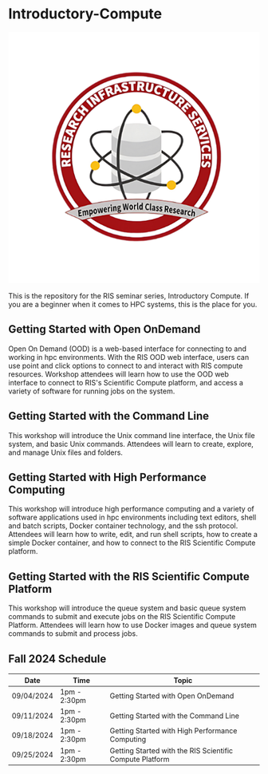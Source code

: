 # Introductory-Compute
![](images/ris-logo.jpg)

This is the repository for the RIS seminar series, Introductory Compute. If you are a beginner when it comes to HPC systems, this is the place for you.

## Getting Started with Open OnDemand

Open On Demand (OOD) is a web-based interface for connecting to and working in hpc environments. With the RIS OOD web interface, users can use point and click options to connect to and interact with RIS compute resources. Workshop attendees will learn how to use the OOD web interface to connect to RIS's Scientific Compute platform, and access a variety of software for running jobs on the system.

## Getting Started with the Command Line

This workshop will introduce the Unix command line interface, the Unix file system, and basic Unix commands. Attendees will learn to create, explore, and manage Unix files and folders.

## Getting Started with High Performance Computing

This workshop will introduce high performance computing and a variety of software applications used in hpc environments including text editors, shell and batch scripts, Docker container technology, and the ssh protocol. Attendees will learn how to write, edit, and run shell scripts, how to create a simple Docker container, and how to connect to the RIS Scientific Compute platform.

## Getting Started with the RIS Scientific Compute Platform

This workshop will introduce the queue system and basic queue system commands to submit and execute jobs on the RIS Scientific Compute Platform. Attendees will learn how to use Docker images and queue system commands to submit and process jobs.

## Fall 2024 Schedule
|Date|Time|Topic|
|----|-----|---------|
|09/04/2024 | 1pm - 2:30pm | Getting Started with Open OnDemand |
|09/11/2024 | 1pm - 2:30pm | Getting Started with the Command Line |
|09/18/2024 | 1pm - 2:30pm | Getting Started with High Performance Computing |
|09/25/2024 | 1pm - 2:30pm | Getting Started with the RIS Scientific Compute Platform |
